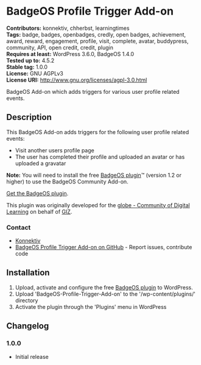 
# BadgeOS Profile Trigger Add-on 
**Contributors:** konnektiv, chherbst, learningtimes  
**Tags:** badge, badges, openbadges, credly, open badges, achievement, award, reward, engagement, profile, visit, complete, avatar, buddypress, community, API, open credit, credit, plugin  
**Requires at least:** WordPress 3.6.0, BadgeOS 1.4.0  
**Tested up to:** 4.5.2  
**Stable tag:** 1.0.0  
**License:** GNU AGPLv3  
**License URI:** http://www.gnu.org/licenses/agpl-3.0.html  

BadgeOS Add-on which adds triggers for various user profile related events.


## Description 

This BadgeOS Add-on adds triggers for the following user profile related events:

* Visit another users profile page
* The user has completed their profile and uploaded an avatar or has uploaded a gravatar

**Note:** You will need to install the free [BadgeOS plugin](http://wordpress.org/extend/plugins/badgeos/ "BadgeOS")&trade; (version 1.2 or higher) to use the BadgeOS Community Add-on.

[Get the BadgeOS plugin](http://wordpress.org/extend/plugins/badgeos/ "BadgeOS").

This plugin was originally developed for the [globe - Community of Digital Learning](https://quality4digitallearning.org/) on behalf of [GIZ](https://www.giz.de/).


### Contact 

* [Konnektiv](http://konnektiv.de/)
* [BadgeOS Profile Trigger Add-on on GitHub](https://github.com/konnektiv/BadgeOS-Profile-Trigger-Add-on) - Report issues, contribute code


## Installation 

1. Upload, activate and configure the free [BadgeOS plugin](http://wordpress.org/extend/plugins/badgeos/ "BadgeOS") to WordPress.
2. Upload 'BadgeOS-Profile-Trigger-Add-on' to the '/wp-content/plugins/' directory
3. Activate the plugin through the 'Plugins' menu in WordPress


## Changelog 


### 1.0.0 
* Initial release
